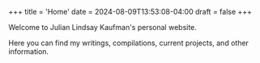 +++
title = 'Home'
date = 2024-08-09T13:53:08-04:00
draft = false
+++

Welcome to Julian Lindsay Kaufman's personal website.

Here you can find my writings, compilations, current projects, and other information.
